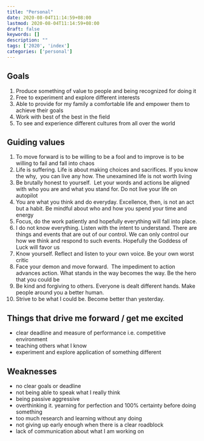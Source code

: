 ```yaml
---
title: "Personal"
date: 2020-08-04T11:14:59+08:00
lastmod: 2020-08-04T11:14:59+08:00
draft: false
keywords: []
description: ""
tags: ['2020', 'index']
categories: ['personal']
---
```


## Goals

1. Produce something of value to people and being recognized for doing it
2. Free to experiment and explore different interests
3. Able to provide for my family a comfortable life and empower them to achieve their goals
4. Work with best of the best in the field
5. To see and experience different cultures from all over the world

## Guiding values

1. To move forward is to be willing to be a fool and to improve is to be willing to fail and fall into chaos 
2. Life is suffering. Life is about making choices and sacrifices. If you know the why,  you can live any how. The unexamined life is not worth living
3. Be brutally honest to yourself.  Let your words and actions be aligned with who you are and what you stand for. Do not live your life on autopilot
4. You are what you think and do everyday. Excellence, then, is not an act but a habit. Be mindful about who and how you spend your time and energy
5. Focus, do the work patiently and hopefully everything will fall into place.
6. I do not know everything. Listen with the intent to understand. There are things and events that are out of our control. We can only control our how we think and respond to such events. Hopefully the Goddess of Luck will favor us 
7. Know yourself. Reflect and listen to your own voice. Be your own worst critic
8. Face your demon and move forward.  The impediment to action advances action. What stands in the way becomes the way. Be the hero that you could be
9. Be kind and forgiving to others. Everyone is dealt different hands. Make people around you a better human.
10. Strive to be what I could be. Become better than yesterday.

## Things that drive me forward / get me excited

- clear deadline and measure of performance i.e. competitive environment
- teaching others what I know
- experiment and explore application of something different

## Weaknesses

- no clear goals or deadline
- not being able to speak what I really think
- being passive aggressive
- overthinking it. yearning for perfection and 100% certainty before doing something
- too much research and learning without any doing
- not giving up early enough when there is a clear roadblock
- lack of communication about what I am working on

<!--more-->

